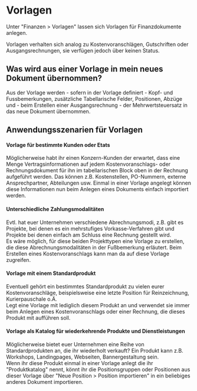 # Vorlagen

Unter "Finanzen &gt; Vorlagen" lassen sich Vorlagen für Finanzdokumente anlegen.

Vorlagen verhalten sich analog zu Kostenvoranschlägen, Gutschriften oder Ausgangsrechnungen, sie verfügen jedoch über keinen Status.

## Was wird aus einer Vorlage in mein neues Dokument übernommen?

Aus der Vorlage werden - sofern in der Vorlage definiert - Kopf- und Fussbemerkungen, zusätzliche Tabellarische Felder, Positionen, Abzüge und - beim Erstellen einer Ausgangsrechnung - der Mehrwertsteuersatz in das neue Dokument übernommen.

## Anwendungsszenarien für Vorlagen

#### Vorlage für bestimmte Kunden oder Etats

Möglicherweise habt ihr einen Konzern-Kunden der erwartet, dass eine Menge Vertragsinformationen auf jedem Kostenvoranschlags- oder Rechnungsdokument für ihn im tabellarischen Block oben in der Rechnung aufgeführt werden. Das können z.B. Kostenstellen, PO-Nummern, externe Ansprechpartner, Abteilungen usw. Einmal in einer Vorlage angelegt können diese Informationen nun beim Anlegen eines Dokuments einfach importiert werden.

#### Unterschiedliche Zahlungsmodalitäten

Evtl. hat euer Unternehmen verschiedene Abrechnungsmodi, z.B. gibt es Projekte, bei denen es ein mehrstufiges Vorkasse-Verfahren gibt und Projekte bei denen einfach am Schluss eine Rechnung gestellt wird.   
Es wäre möglich, für diese beiden Projekttypen eine Vorlage zu erstellen, die diese Abrechnungsmodalitäten in der Fußbemerkung erläutert. Beim Erstellen eines Kostenvoranschlags kann man da auf diese Vorlage zugreifen.

#### Vorlage mit einem Standardprodukt

Eventuell gehört ein bestimmtes Standardprodukt zu vielen eurer Kostenvoranschläge, beispielsweise eine letzte Position für Reinzeichnung, Kurierpauschale o.Ä.  
Legt eine Vorlage mit lediglich diesem Produkt an und verwendet sie immer beim Anlegen eines Kostenvoranschlags oder einer Rechnung, die dieses Produkt mit aufführen soll.

#### Vorlage als Katalog für wiederkehrende Produkte und Dienstleistungen

Möglicherweise bietet euer Unternehmen eine Reihe von Standardprodukten an, die ihr wiederholt verkauft? Ein Produkt kann z.B. Workshops, Landingpages, Webseiten, Bannergestaltung sein.  
Wenn ihr diese Produkt einmal in einer Vorlage anlegt die ihr "Produktkatalog" nennt, könnt ihr die Positionsgruppen oder Positionen aus dieser Vorlage über "Neue Position &gt; Position importieren" in ein beliebiges anderes Dokument importieren.

